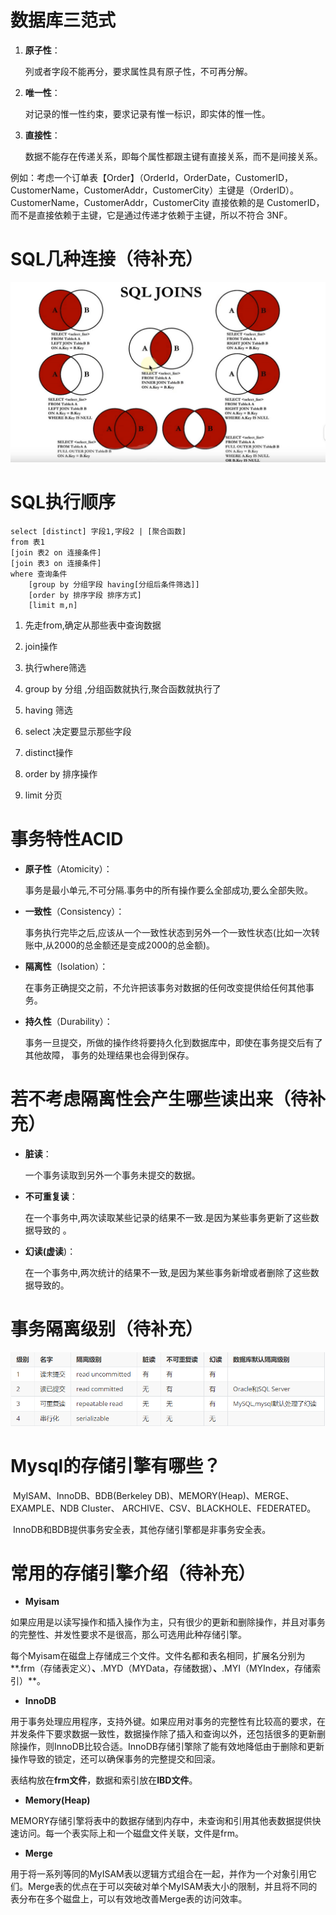 # 数据库三范式

1. **原子性**：

   列或者字段不能再分，要求属性具有原子性，不可再分解。

2. **唯一性**：

   对记录的惟一性约束，要求记录有惟一标识，即实体的惟一性。

3. **直接性**：

   数据不能存在传递关系，即每个属性都跟主键有直接关系，而不是间接关系。

​	   例如：考虑一个订单表【Order】（OrderId，OrderDate，CustomerID，CustomerName，CustomerAddr，CustomerCity）主键是（OrderID）。 CustomerName，CustomerAddr，CustomerCity 直接依赖的是 CustomerID，而不是直接依赖于主键，它是通过传递才依赖于主键，所以不符合 3NF。

# SQL几种连接（待补充）

![image-20230705232613114](pictures/image-20230705232613114.png)

# SQL执行顺序

```
select [distinct] 字段1,字段2 | [聚合函数]
from 表1
[join 表2 on 连接条件]
[join 表3 on 连接条件]
where 查询条件
	[group by 分组字段 having[分组后条件筛选]]
	[order by 排序字段 排序方式]
	[limit m,n]
```

1. 先走from,确定从那些表中查询数据

2. join操作

3. 执行where筛选

4. group by 分组  ,分组函数就执行,聚合函数就执行了
5. having 筛选

6. select 决定要显示那些字段

7. distinct操作

8. order by 排序操作

9. limit 分页

# 事务特性ACID

- **原子性**（Atomicity）： 

  事务是最小单元,不可分隔.事务中的所有操作要么全部成功,要么全部失败。

- **一致性**（Consistency）：

   事务执行完毕之后,应该从一个一致性状态到另外一个一致性状态(比如一次转账中,从2000的总金额还是变成2000的总金额)。

- **隔离性**（Isolation）：

  在事务正确提交之前，不允许把该事务对数据的任何改变提供给任何其他事务。

- **持久性**（Durability）：

  事务一旦提交，所做的操作终将要持久化到数据库中，即使在事务提交后有了其他故障， 事务的处理结果也会得到保存。

# 若不考虑隔离性会产生哪些读出来（待补充）

- **脏读**：

  一个事务读取到另外一个事务未提交的数据。

- **不可重复读**：

  在一个事务中,两次读取某些记录的结果不一致.是因为某些事务更新了这些数据导致的 。

- **幻读(虚读**)：

  在一个事务中,两次统计的结果不一致,是因为某些事务新增或者删除了这些数据导致的。

# 事务隔离级别（待补充）

![image-20230705234945928](pictures/image-20230705234945928.png)



# Mysql的存储引擎有哪些？

​	MyISAM、InnoDB、BDB(Berkeley DB)、MEMORY(Heap)、MERGE、EXAMPLE、NDB CIuster、 ARCHIVE、CSV、BLACKHOLE、FEDERATED。

​	InnoDB和BDB提供事务安全表，其他存储引擎都是非事务安全表。

# 常用的存储引擎介绍（待补充）

- **Myisam**

​	如果应用是以读写操作和插入操作为主，只有很少的更新和删除操作，并且对事务的完整性、并发性要求不是很高，那么可选用此种存储引擎。

​	每个Myisam在磁盘上存储成三个文件。文件名都和表名相同，扩展名分别为**.frm（存储表定义）**、**.MYD（MYData，存储数据）**、**.MYI（MYIndex，存储索引）**。

- **InnoDB**

​	用于事务处理应用程序，支持外键。如果应用对事务的完整性有比较高的要求，在并发条件下要求数据一致性，数据操作除了插入和查询以外，还包括很多的更新删除操作，则InnoDB比较合适。InnoDB存储引擎除了能有效地降低由于删除和更新操作导致的锁定，还可以确保事务的完整提交和回滚。

​	表结构放在**frm文件**，数据和索引放在**IBD文件**。

- **Memory(Heap)**

​	MEMORY存储引擎将表中的数据存储到内存中，未查询和引用其他表数据提供快速访问。每一个表实际上和一个磁盘文件关联，文件是frm。

- **Merge**

​	用于将一系列等同的MyISAM表以逻辑方式组合在一起，并作为一个对象引用它们。Merge表的优点在于可以突破对单个MyISAM表大小的限制，并且将不同的表分布在多个磁盘上，可以有效地改善Merge表的访问效率。
